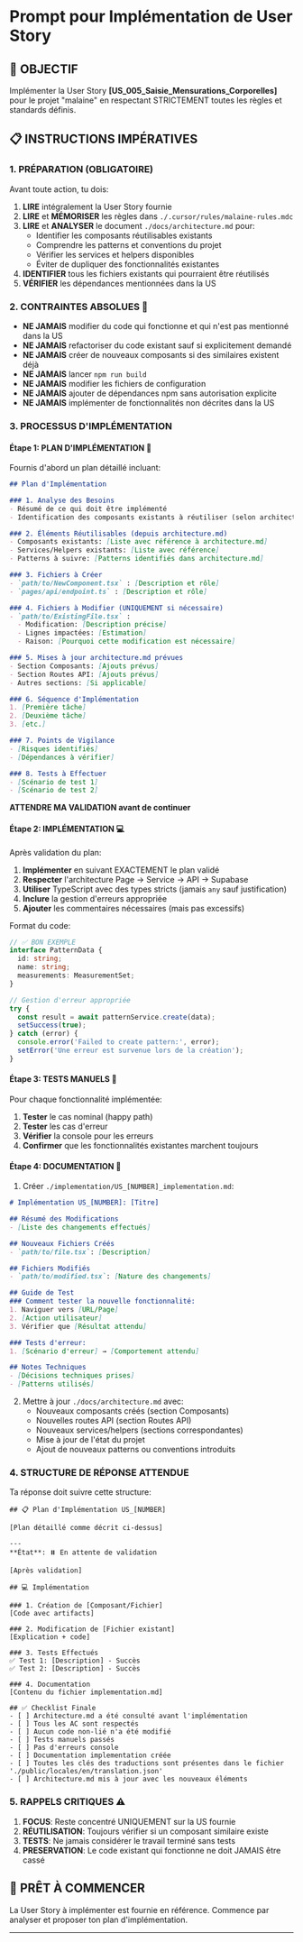 # Prompt pour Implémentation de User Story

## 🎯 OBJECTIF
Implémenter la User Story **[US_005_Saisie_Mensurations_Corporelles]** pour le projet "malaine" en respectant STRICTEMENT toutes les règles et standards définis.

## 📋 INSTRUCTIONS IMPÉRATIVES

### 1. PRÉPARATION (OBLIGATOIRE)
Avant toute action, tu dois:
1. **LIRE** intégralement la User Story fournie
2. **LIRE** et **MÉMORISER** les règles dans `./.cursor/rules/malaine-rules.mdc`
3. **LIRE** et **ANALYSER** le document `./docs/architecture.md` pour:
   - Identifier les composants réutilisables existants
   - Comprendre les patterns et conventions du projet
   - Vérifier les services et helpers disponibles
   - Éviter de dupliquer des fonctionnalités existantes
4. **IDENTIFIER** tous les fichiers existants qui pourraient être réutilisés
5. **VÉRIFIER** les dépendances mentionnées dans la US

### 2. CONTRAINTES ABSOLUES 🚫
- **NE JAMAIS** modifier du code qui fonctionne et qui n'est pas mentionné dans la US
- **NE JAMAIS** refactoriser du code existant sauf si explicitement demandé
- **NE JAMAIS** créer de nouveaux composants si des similaires existent déjà
- **NE JAMAIS** lancer `npm run build` 
- **NE JAMAIS** modifier les fichiers de configuration
- **NE JAMAIS** ajouter de dépendances npm sans autorisation explicite
- **NE JAMAIS** implémenter de fonctionnalités non décrites dans la US

### 3. PROCESSUS D'IMPLÉMENTATION 

#### Étape 1: PLAN D'IMPLÉMENTATION 📝
Fournis d'abord un plan détaillé incluant:

```markdown
## Plan d'Implémentation

### 1. Analyse des Besoins
- Résumé de ce qui doit être implémenté
- Identification des composants existants à réutiliser (selon architecture.md)

### 2. Éléments Réutilisables (depuis architecture.md)
- Composants existants: [Liste avec référence à architecture.md]
- Services/Helpers existants: [Liste avec référence]
- Patterns à suivre: [Patterns identifiés dans architecture.md]

### 3. Fichiers à Créer
- `path/to/NewComponent.tsx` : [Description et rôle]
- `pages/api/endpoint.ts` : [Description et rôle]

### 4. Fichiers à Modifier (UNIQUEMENT si nécessaire)
- `path/to/ExistingFile.tsx` :
  - Modification: [Description précise]
  - Lignes impactées: [Estimation]
  - Raison: [Pourquoi cette modification est nécessaire]

### 5. Mises à jour architecture.md prévues
- Section Composants: [Ajouts prévus]
- Section Routes API: [Ajouts prévus]
- Autres sections: [Si applicable]

### 6. Séquence d'Implémentation
1. [Première tâche]
2. [Deuxième tâche]
3. [etc.]

### 7. Points de Vigilance
- [Risques identifiés]
- [Dépendances à vérifier]

### 8. Tests à Effectuer
- [Scénario de test 1]
- [Scénario de test 2]
```

**ATTENDRE MA VALIDATION avant de continuer**

#### Étape 2: IMPLÉMENTATION 💻
Après validation du plan:

1. **Implémenter** en suivant EXACTEMENT le plan validé
2. **Respecter** l'architecture Page → Service → API → Supabase
3. **Utiliser** TypeScript avec des types stricts (jamais `any` sauf justification)
4. **Inclure** la gestion d'erreurs appropriée
5. **Ajouter** les commentaires nécessaires (mais pas excessifs)

Format du code:
```typescript
// ✅ BON EXEMPLE
interface PatternData {
  id: string;
  name: string;
  measurements: MeasurementSet;
}

// Gestion d'erreur appropriée
try {
  const result = await patternService.create(data);
  setSuccess(true);
} catch (error) {
  console.error('Failed to create pattern:', error);
  setError('Une erreur est survenue lors de la création');
}
```

#### Étape 3: TESTS MANUELS 🧪
Pour chaque fonctionnalité implémentée:
1. **Tester** le cas nominal (happy path)
2. **Tester** les cas d'erreur
3. **Vérifier** la console pour les erreurs
4. **Confirmer** que les fonctionnalités existantes marchent toujours

#### Étape 4: DOCUMENTATION 📄
1. Créer `./implementation/US_[NUMBER]_implementation.md`:

```markdown
# Implémentation US_[NUMBER]: [Titre]

## Résumé des Modifications
- [Liste des changements effectués]

## Nouveaux Fichiers Créés
- `path/to/file.tsx`: [Description]

## Fichiers Modifiés
- `path/to/modified.tsx`: [Nature des changements]

## Guide de Test
### Comment tester la nouvelle fonctionnalité:
1. Naviguer vers [URL/Page]
2. [Action utilisateur]
3. Vérifier que [Résultat attendu]

### Tests d'erreur:
1. [Scénario d'erreur] → [Comportement attendu]

## Notes Techniques
- [Décisions techniques prises]
- [Patterns utilisés]
```

2. Mettre à jour `./docs/architecture.md` avec:
   - Nouveaux composants créés (section Composants)
   - Nouvelles routes API (section Routes API)
   - Nouveaux services/helpers (sections correspondantes)
   - Mise à jour de l'état du projet
   - Ajout de nouveaux patterns ou conventions introduits

### 4. STRUCTURE DE RÉPONSE ATTENDUE

Ta réponse doit suivre cette structure:

```
## 📋 Plan d'Implémentation US_[NUMBER]

[Plan détaillé comme décrit ci-dessus]

---
**État**: ⏸️ En attente de validation

[Après validation]

## 💻 Implémentation

### 1. Création de [Composant/Fichier]
[Code avec artifacts]

### 2. Modification de [Fichier existant] 
[Explication + code]

### 3. Tests Effectués
✅ Test 1: [Description] - Succès
✅ Test 2: [Description] - Succès

### 4. Documentation
[Contenu du fichier implementation.md]

## ✅ Checklist Finale
- [ ] Architecture.md a été consulté avant l'implémentation
- [ ] Tous les AC sont respectés
- [ ] Aucun code non-lié n'a été modifié  
- [ ] Tests manuels passés
- [ ] Pas d'erreurs console
- [ ] Documentation implementation créée
- [ ] Toutes les clés des traductions sont présentes dans le fichier './public/locales/en/translation.json'
- [ ] Architecture.md mis à jour avec les nouveaux éléments
```

### 5. RAPPELS CRITIQUES ⚠️

1. **FOCUS**: Reste concentré UNIQUEMENT sur la US fournie
2. **RÉUTILISATION**: Toujours vérifier si un composant similaire existe
3. **TESTS**: Ne jamais considérer le travail terminé sans tests
4. **PRESERVATION**: Le code existant qui fonctionne ne doit JAMAIS être cassé

## 🚀 PRÊT À COMMENCER

La User Story à implémenter est fournie en référence. Commence par analyser et proposer ton plan d'implémentation.

---
